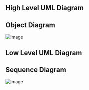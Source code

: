 ## High Level UML Diagram
## Object Diagram


![image](https://user-images.githubusercontent.com/78857458/111859266-9043d980-8965-11eb-9589-40be5d61072d.png)

## Low Level UML Diagram
## Sequence Diagram 


![image](https://user-images.githubusercontent.com/78857458/111859291-cda86700-8965-11eb-9742-2320072ead10.png)
